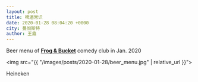 ```yaml
---
layout: post
title: 啤酒常识
date: 2020-01-28 08:04:20 +0000
city: 曼彻斯特
author: 王鑫
---
```


Beer menu of [**Frog & Bucket**](https://frogandbucket.com/) comedy club in Jan. 2020

<img src="{{ "/images/posts/2020-01-28/beer_menu.jpg" | relative_url }}">

Heineken
